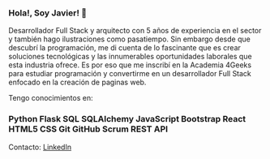 ### Hola!, Soy Javier! 👋

Desarrollador Full Stack y arquitecto con 5 años de experiencia en el sector y también hago ilustraciones como pasatiempo. Sin embargo desde que descubrí la programación, me di cuenta de lo fascinante que es crear soluciones tecnológicas y las innumerables oportunidades laborales que esta industria ofrece. Es por eso que me inscribí en la Academia 4Geeks para estudiar programación y convertirme en un desarrollador Full Stack enfocado en la creación de paginas web.

Tengo conocimientos en:
### Python Flask SQL SQLAlchemy JavaScript Bootstrap React HTML5 CSS Git GitHub Scrum REST API 

Contacto:
[LinkedIn](https://www.linkedin.com/in/jaranedag/)

